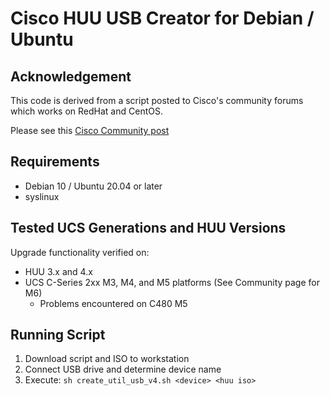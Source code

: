 # Cisco HUU USB Creator for Debian / Ubuntu
## Acknowledgement
This code is derived from a script posted to Cisco's community forums which works on RedHat and CentOS.

Please see this [Cisco Community post](https://community.cisco.com/t5/unified-computing-system/cisco-standalone-c-series-host-update-utility-usb-image-utility/ta-p/3638625)

## Requirements
- Debian 10 / Ubuntu 20.04 or later
- syslinux

## Tested UCS Generations and HUU Versions
Upgrade functionality verified on:
- HUU 3.x and 4.x
- UCS C-Series 2xx M3, M4, and M5 platforms (See Community page for M6)
  - Problems encountered on C480 M5

## Running Script
1. Download script and ISO to workstation
2. Connect USB drive and determine device name
3. Execute: `sh create_util_usb_v4.sh <device> <huu iso>`
